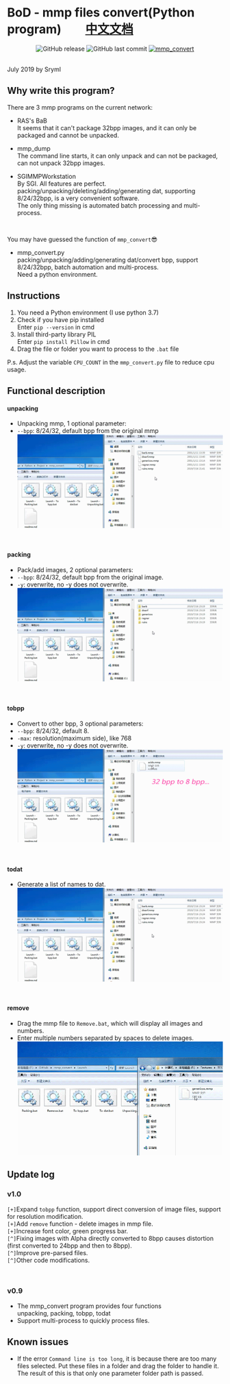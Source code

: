 # BoD - mmp files convert(Python program)&emsp;&emsp;[中文文档](https://github.com/Sryml/mmp_convert/blob/v1.0/readme_cn.md#readme)

<div align="center">
  <img alt="GitHub release" src="https://img.shields.io/github/release/sryml/mmp_convert.svg?style=plastic">
  
  <img alt="GitHub last commit" src="https://img.shields.io/github/last-commit/sryml/mmp_convert.svg?style=plastic">

<a href="http://www.arokhslair.net/forum/viewforum.php?f=24" target="_blank">
    <img src="https://img.shields.io/badge/Blade-mmp__convert-blue.svg?style=plastic&logo=appveyor" alt="mmp_convert">
  </a>
</div>

<br>

July 2019 by Sryml

## Why write this program?
There are 3 mmp programs on the current network:  
- RAS's BaB  
  It seems that it can't package 32bpp images, and it can only be packaged and cannot be unpacked.
  
- mmp_dump  
  The command line starts, it can only unpack and can not be packaged, can not unpack 32bpp images.
  
- SGIMMPWorkstation  
  By SGI. All features are perfect.  
  packing/unpacking/deleting/adding/generating dat, supporting 8/24/32bpp, is a very convenient software.  
  The only thing missing is automated batch processing and multi-process.
  
<br>
  
You may have guessed the function of `mmp_convert`:sunglasses:
- mmp_convert.py  
  packing/unpacking/adding/generating dat/convert bpp, support 8/24/32bpp, batch automation and multi-process.  
  Need a python environment.


## Instructions
1. You need a Python environment (I use python 3.7)
2. Check if you have pip installed  
  Enter `pip --version` in cmd
3. Install third-party library PIL  
  Enter `pip install Pillow` in cmd
4. Drag the file or folder you want to process to the `.bat` file

P.s. Adjust the variable `CPU_COUNT` in the `mmp_convert.py` file to reduce cpu usage.


## Functional description
#### unpacking  
- Unpacking mmp, 1 optional parameter:  
- `--bpp`: 8/24/32, default bpp from the original mmp
![mmp-unpacking](https://raw.githubusercontent.com/Sryml/Image/master/GIF/mmp-unpacking.gif)

<br>

#### packing  
- Pack/add images, 2 optional parameters:  
- `--bpp`: 8/24/32, default bpp from the original image.  
- `-y`: overwrite, no -y does not overwrite.
![mmp-packing](https://raw.githubusercontent.com/Sryml/Image/master/GIF/mmp-packing.gif)

<br>

#### tobpp  
- Convert to other bpp, 3 optional parameters:  
- `--bpp`: 8/24/32, default 8.  
- `-max`: resolution(maximum side), like 768
- `-y`: overwrite, no -y does not overwrite.
![mmp-tobpp](https://raw.githubusercontent.com/Sryml/Image/master/GIF/mmp-tobpp.gif)

<br>

#### todat  
- Generate a list of names to dat.
![mmp-todat](https://raw.githubusercontent.com/Sryml/Image/master/GIF/mmp-todat.gif)

<br>

#### remove  
- Drag the mmp file to `Remove.bat`, which will display all images and numbers.  
- Enter multiple numbers separated by spaces to delete images.
![mmp-remove](https://raw.githubusercontent.com/Sryml/Image/master/GIF/mmp-remove.gif)

  
## Update log
### v1.0
`[+]`Expand `tobpp` function, support direct conversion of image files, support for resolution modification.  
`[+]`Add `remove` function - delete images in mmp file.  
`[+]`Increase font color, green progress bar.  
`[^]`Fixing images with Alpha directly converted to 8bpp causes distortion (first converted to 24bpp and then to 8bpp).  
`[^]`Improve pre-parsed files.  
`[^]`Other code modifications.

<br>
  
### v0.9
- The mmp_convert program provides four functions  
  unpacking, packing, tobpp, todat
- Support multi-process to quickly process files.

  
## Known issues
- If the error `Command line is too long`, it is because there are too many files selected. Put these files in a folder and drag the folder to handle it. The result of this is that only one parameter folder path is passed.

